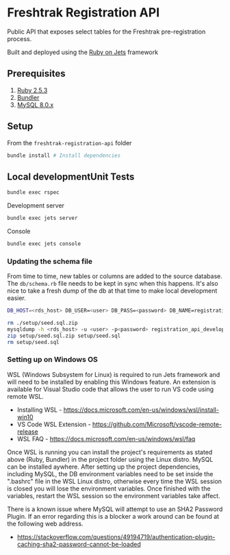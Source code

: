 # Freshtrak Registration API
Public API that exposes select tables for the Freshtrak pre-registration process.

Built and deployed using the [Ruby on Jets](https://rubyonjets.com/) framework

## Prerequisites

1. [Ruby 2.5.3](https://www.ruby-lang.org/en/downloads/)
2. [Bundler](https://bundler.io/)
3. [MySQL 8.0.x](https://dev.mysql.com/doc/refman/8.0/en/installing.html)

## Setup

From the `freshtrak-registration-api` folder
```bash
bundle install # Install dependencies
```

## Local developmentUnit Tests
```bash
bundle exec rspec
```

Development server
```bash
bundle exec jets server
```

Console
```bash
bundle exec jets console
```

### Updating the schema file

From time to time, new tables or columns are added to the source database. The `db/schema.rb` file needs to be kept in sync when this happens. It's also nice to take a fresh dump of the db at that time to make local development easier.
```bash
DB_HOST=<rds_host> DB_USER=<user> DB_PASS=<password> DB_NAME=registration_api_development bundle exec jets db:schema:dump
```
```bash
rm ./setup/seed.sql.zip
mysqldump -h <rds_host> -u <user> -p<password> registration_api_development > setup/seed.sql
zip setup/seed.sql.zip setup/seed.sql
rm setup/seed.sql
```

### Setting up on Windows OS

WSL (Windows Subsystem for Linux) is required to run Jets framework and will need to be installed by enabling this Windows feature. An extension is available for 
Visual Studio code that allows the user to run VS code using remote WSL. 
 - Installing WSL - https://docs.microsoft.com/en-us/windows/wsl/install-win10
 - VS Code WSL Extension - https://github.com/Microsoft/vscode-remote-release
 - WSL FAQ - https://docs.microsoft.com/en-us/windows/wsl/faq

 Once WSL is running you can install the project's requirements as stated above (Ruby, Bundler) in the project folder using the Linux distro. MySQL can be installed aywhere.
 After setting up the project dependencies, including MySQL, the DB environment variables need to be set inside the ".bashrc" file in the WSL Linux distro, otherwise every time
 the WSL session is closed you will lose the environment variables. Once finished with the variables, restart the WSL session so the environment variables take affect. 

 There is a known issue where MySQL will attempt to use an SHA2 Password Plugin. If an error regarding this is a blocker a work around can be found at the following web address.
  - https://stackoverflow.com/questions/49194719/authentication-plugin-caching-sha2-password-cannot-be-loaded

